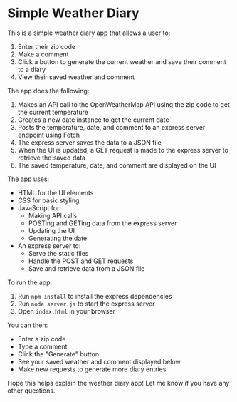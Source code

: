 # Simple Weather Diary

This is a simple weather diary app that allows a user to:

1. Enter their zip code 
2. Make a comment
3. Click a button to generate the current weather and save their comment to a diary
4. View their saved weather and comment

The app does the following:

1. Makes an API call to the OpenWeatherMap API using the zip code to get the current temperature 
2. Creates a new date instance to get the current date
3. Posts the temperature, date, and comment to an express server endpoint using Fetch
4. The express server saves the data to a JSON file 
5. When the UI is updated, a GET request is made to the express server to retrieve the saved data
6. The saved temperature, date, and comment are displayed on the UI

The app uses:

- HTML for the UI elements 
- CSS for basic styling
- JavaScript for:
  - Making API calls
  - POSTing and GETing data from the express server
  - Updating the UI
  - Generating the date
- An express server to:
  - Serve the static files 
  - Handle the POST and GET requests
  - Save and retrieve data from a JSON file

To run the app:

1. Run `npm install` to install the express dependencies  
2. Run `node server.js` to start the express server
3. Open `index.html` in your browser

You can then:

- Enter a zip code 
- Type a comment 
- Click the "Generate" button
- See your saved weather and comment displayed below
- Make new requests to generate more diary entries

Hope this helps explain the weather diary app! Let me know if you have any other questions.
